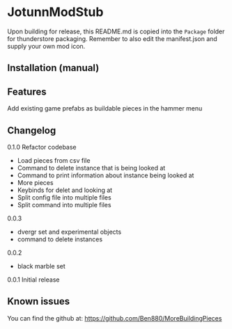 ﻿# JotunnModStub
Upon building for release, this README.md is copied into the `Package` folder for thunderstore packaging. Remember to also edit the manifest.json and supply your own mod icon.

## Installation (manual)


## Features
Add existing game prefabs as buildable pieces in the hammer menu

## Changelog

0.1.0
Refactor codebase
+ Load pieces from csv file
+ Command to delete instance that is being looked at
+ Command to print information about instance being looked at
+ More pieces
+ Keybinds for delet and looking at
+ Split config file into multiple files
+ Split command into multiple files

0.0.3
+ dvergr set and experimental objects
+ command to delete instances

0.0.2
+ black marble set

0.0.1
Initial release

## Known issues
You can find the github at: https://github.com/Ben880/MoreBuildingPieces
